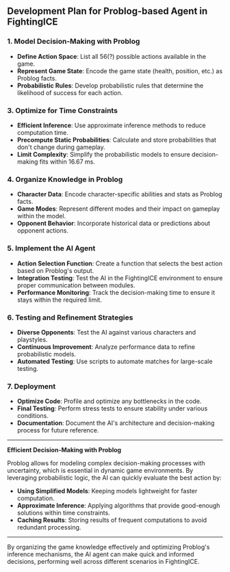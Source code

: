 ## Development Plan for Problog-based Agent in FightingICE

### 1. Model Decision-Making with Problog

- **Define Action Space**: List all 56(?) possible actions available in the game.
- **Represent Game State**: Encode the game state (health, position, etc.) as Problog facts.
- **Probabilistic Rules**: Develop probabilistic rules that determine the likelihood of success for each action.

### 3. Optimize for Time Constraints

- **Efficient Inference**: Use approximate inference methods to reduce computation time.
- **Precompute Static Probabilities**: Calculate and store probabilities that don't change during gameplay.
- **Limit Complexity**: Simplify the probabilistic models to ensure decision-making fits within 16.67 ms.

### 4. Organize Knowledge in Problog

- **Character Data**: Encode character-specific abilities and stats as Problog facts.
- **Game Modes**: Represent different modes and their impact on gameplay within the model.
- **Opponent Behavior**: Incorporate historical data or predictions about opponent actions.

### 5. Implement the AI Agent

- **Action Selection Function**: Create a function that selects the best action based on Problog's output.
- **Integration Testing**: Test the AI in the FightingICE environment to ensure proper communication between modules.
- **Performance Monitoring**: Track the decision-making time to ensure it stays within the required limit.

### 6. Testing and Refinement Strategies

- **Diverse Opponents**: Test the AI against various characters and playstyles.
- **Continuous Improvement**: Analyze performance data to refine probabilistic models.
- **Automated Testing**: Use scripts to automate matches for large-scale testing.

### 7. Deployment

- **Optimize Code**: Profile and optimize any bottlenecks in the code.
- **Final Testing**: Perform stress tests to ensure stability under various conditions.
- **Documentation**: Document the AI's architecture and decision-making process for future reference.

---

**Efficient Decision-Making with Problog**

Problog allows for modeling complex decision-making processes with uncertainty, which is essential in dynamic game environments. By leveraging probabilistic logic, the AI can quickly evaluate the best action by:

- **Using Simplified Models**: Keeping models lightweight for faster computation.
- **Approximate Inference**: Applying algorithms that provide good-enough solutions within time constraints.
- **Caching Results**: Storing results of frequent computations to avoid redundant processing.

---

By organizing the game knowledge effectively and optimizing Problog's inference mechanisms, the AI agent can make quick and informed decisions, performing well across different scenarios in FightingICE.